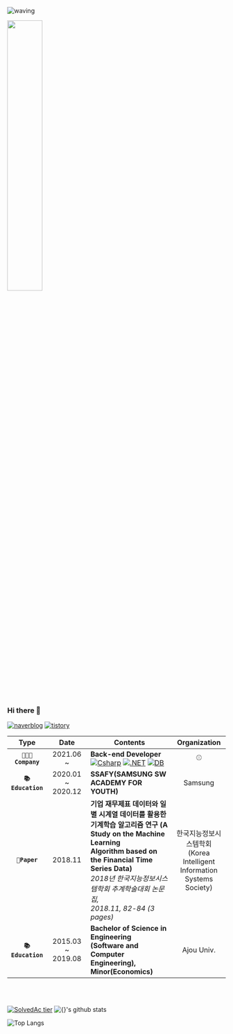 ![waving](https://capsule-render.vercel.app/api?type=waving&height=200&text=I'm%20Back-end%20Developer%20MinJi⚾!&fontSize=50&fontAlign=50&fontAlignY=40&color=gradient&animation=twinkling$desc=Back-end%20Developer&descAlignY=51&descAlign=62)

<img src="https://img1.daumcdn.net/thumb/R1280x0/?scode=mtistory2&fname=https%3A%2F%2Fk.kakaocdn.net%2Fdn%2FbkcvbQ%2FbtqDbk1c3vl%2Fk77M8e0QIQT7HksaFWMhg0%2Fimg.png" width="40%">

### Hi there 👋

<!--
**psS2mj/psS2mj** is a ✨ _special_ ✨ repository because its `README.md` (this file) appears on your GitHub profile.

Here are some ideas to get you started:

- 🔭 I’m currently working on ...
- 🌱 I’m currently learning ...
- 👯 I’m looking to collaborate on ...
- 🤔 I’m looking for help with ...
- 💬 Ask me about ...
- 📫 How to reach me: ...
- 😄 Pronouns: ...
- ⚡ Fun fact: ...
-->

<!-- badges -->
[![naverblog](https://img.shields.io/badge/naverblog-badge?style=flat-squre&logo=Blogger&logoColor=white)](https://blog.naver.com/ming___jee)
[![tistory](https://img.shields.io/badge/-tistory-orange?style=flat-squre&logo=Micro.blog&logoColor=white)](https://ming-jee.tistory.com/)

<!-- ----- -->

<!-- 연혁 -->
|         Type          |       Date        | Contents                                  |  Organization   |
| :-------------------: | :---------------: | --------------------------------- | :-------------: |
|   **`👩🏻‍💻Company`**   |     2021.06 ~     | **Back-end Developer** <br>[![Csharp](https://img.shields.io/badge/language-Csharp-blue?logo=Csharp)]() [![.NET](https://img.shields.io/badge/framework-.NET-blueviolet?logo=.NET)]() [![DB](https://img.shields.io/badge/database-MS--SQL·MariaDB-9cf?logo=MariaDB)]() |    ⚾    |
|   **`📚Education`**  | 2020.01 ~ 2020.12 | **SSAFY(SAMSUNG SW ACADEMY FOR YOUTH)** |  Samsung  |
|   **`📜Paper`**  | 2018.11 | **기업 재무제표 데이터와 일별 시계열 데이터를 활용한<br> 기계학습 알고리즘 연구 (A Study on the Machine Learning<br> Algorithm based on the Financial Time Series Data)** <br>_2018년 한국지능정보시스템학회 추계학술대회 논문집, <br>2018.11, 82-84 (3 pages)_ |  한국지능정보시스템학회<br>(Korea Intelligent <br>Information <br>Systems Society)  |
|  **`📚Education`** | 2015.03 ~ 2019.08 | **Bachelor of Science in Engineering<br>(Software and Computer Engineering), Minor(Economics)** | Ajou Univ. |

<br></br>

<!-- 백준 티어 -->
[![SolvedAc tier](http://mazassumnida.wtf/api/generate_badge?boj=psS2mj)](https://solved.ac/psS2mj)
![{}'s github stats](https://github-readme-stats.vercel.app/api?username=psS2mj&show_icons=true&&theme=dracula&&count_private=true)

![Top Langs](https://github-readme-stats.vercel.app/api/top-langs/?username=psS2mj&layout=compact)
